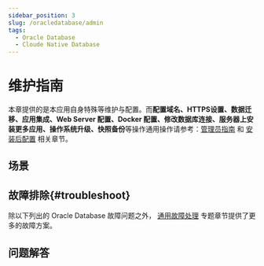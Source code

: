 ```yaml
---
sidebar_position: 3
slug: /oracledatabase/admin
tags:
  - Oracle Database
  - Cloude Native Database
---
```


# 维护指南

本章提供的是本应用自身特殊等维护与配置。而**配置域名、HTTPS设置、数据迁移、应用集成、Web Server 配置、Docker 配置、修改数据库连接、服务器上安装更多应用、操作系统升级、快照备份**等操作通用操作请参考：[管理员指南](../administrator) 和 [安装后配置](../install/setup) 相关章节。

## 场景

## 故障排除{#troubleshoot}

除以下列出的 Oracle Database 故障问题之外， [通用故障处理](../troubleshoot) 专题章节提供了更多的故障方案。 

## 问题解答
